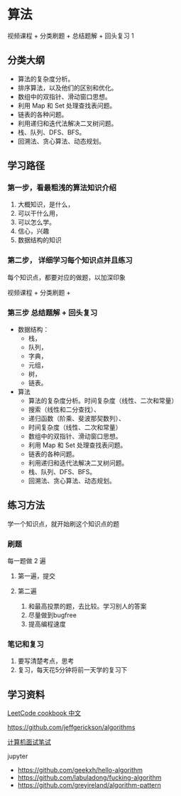 # 算法

视频课程 + 分类刷题 + 总结题解 + 回头复习
1

## 分类大纲

- 算法的复杂度分析。
- 排序算法，以及他们的区别和优化。
- 数组中的双指针、滑动窗口思想。
- 利用 Map 和 Set 处理查找表问题。
- 链表的各种问题。
- 利用递归和迭代法解决二叉树问题。
- 栈、队列、DFS、BFS。
- 回溯法、贪心算法、动态规划。





## 学习路径

### 第一步，看最粗浅的算法知识介绍

1. 大概知识，是什么，
2. 可以干什么用，
3. 可以怎么学。
4.  信心，兴趣
5. 数据结构的知识
   

### 第二步， 详细学习每个知识点并且练习

每个知识点，都要对应的做题，以加深印象

视频课程 + 分类刷题 +

### 第三步 总结题解 + 回头复习

- 数据结构：
  - 栈，
  - 队列，
  - 字典，
  - 元组，
  - 树，
  - 链表。
- 算法
  - 算法的复杂度分析。时间复杂度（线性、二次和常量）
  - 搜索（线性和二分查找）、
  - 递归函数（阶乘、斐波那契数列）、
  - 时间复杂度（线性、二次和常量）
  - 数组中的双指针、滑动窗口思想。
  - 利用 Map 和 Set 处理查找表问题。
  - 链表的各种问题。
  - 利用递归和迭代法解决二叉树问题。
  - 栈、队列、DFS、BFS。
  - 回溯法、贪心算法、动态规划。



## 练习方法

学一个知识点，就开始刷这个知识点的题

### 刷题

每一题做 2 遍

1. 第一遍，提交

2. 第二遍
   1. 和最高投票的题，去比较。学习别人的答案
   2. 尽量做到bugfree
   3. 提高编程速度

### 笔记和复习

1. 要写清楚考点，思考
2. 复习，每天花5分钟将前一天学的复习下

## 学习资料

[LeetCode cookbook 中文](https://books.halfrost.com/leetcode/ChapterFour/0001.Two-Sum/)

https://github.com/jeffgerickson/algorithms

[计算机面试笔试](https://github.com/CyC2018/CS-Notes)

jupyter

- https://github.com/geekxh/hello-algorithm
- https://github.com/labuladong/fucking-algorithm
- https://github.com/greyireland/algorithm-pattern